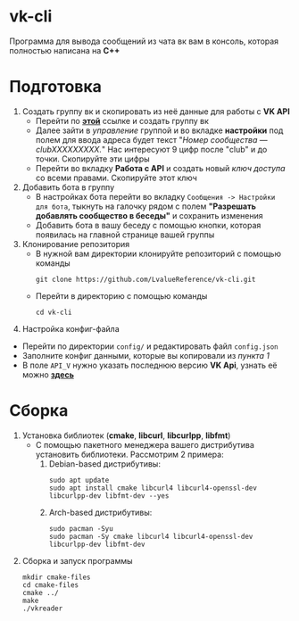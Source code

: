 # vk-cli
Программа для вывода сообщений из чата вк вам в консоль, которая полностью написана на **C++**
# Подготовка
1. Создать группу вк и скопировать из неё данные для работы с **VK API**
    - Перейти по [**этой**](https://vk.com/groups?w=groups_create) ссылке и создать группу вк
    - Далее зайти в *управление* группой и во вкладке **настройки** под полем для ввода адреса будет текст "*Номер сообщества — clubXXXXXXXXX.*"
      Нас интересуют 9 цифр после "club" и до точки. Скопируйте эти цифры
    - Перейти во вкладку **Работа с API** и создать новый *ключ доступа* со всеми правами. Скопируйте этот ключ
2. Добавить бота в группу
   - В настройках бота перейти во вкладку `Сообщения -> Настройки для бота`, тыкнуть на галочку рядом с полем 
   **"Разрешать добавлять сообщество в беседы"** и сохранить изменения
   - Добавить бота в вашу беседу с помощью кнопки, которая появилась на главной странице вашей группы  
3. Клонирование репозитория
   - В нужной вам директории клонируйте репозиторий с помощью команды
     ```commandline
     git clone https://github.com/LvalueReference/vk-cli.git
     ```
   - Перейти в директорию с помощью команды
     ```commandline
     cd vk-cli
     ```
4. Настройка конфиг-файла
  - Перейти по директории `config/` и редактировать файл `config.json`
  - Заполните конфиг данными, которые вы копировали из *пункта 1*
  - В поле `API_V` нужно указать последнюю версию **VK Api**, узнать её можно [**здесь**](https://vk.com/dev/versions)

# Сборка
1. Установка библиотек (**cmake**, **libcurl**, **libcurlpp**, **libfmt**)
   - С помощью пакетного менеджера вашего дистрибутива установить библиотеки. Рассмотрим 2 примера:
       1. Debian-based дистрибутивы: 
          ```commandline
          sudo apt update
          sudo apt install cmake libcurl4 libcurl4-openssl-dev libcurlpp-dev libfmt-dev --yes
          ```
       2. Arch-based дистрибутивы:
          ```commandline
          sudo pacman -Syu
          sudo pacman -Sy cmake libcurl4 libcurl4-openssl-dev libcurlpp-dev libfmt-dev 
          ```
2. Сборка и запуск программы
     ```commandline
     mkdir cmake-files
     cd cmake-files
     cmake ../
     make
     ./vkreader
     ```
